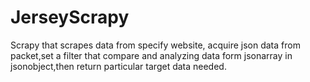# JerseyScrapy
Scrapy that scrapes data from specify website, acquire json data from packet,set a filter that compare and analyzing data form jsonarray in  jsonobject,then return particular target data needed.
